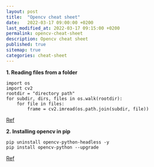 ```yaml
---
layout: post
title:  "Opencv cheat sheet"
date:   2022-03-17 09:00:00 +0200
last_modified_at: 2022-03-17 09:15:00 +0200
permalink: opencv-cheat-sheet
description: Opencv cheat sheet 
published: true
sitemap: true
categories: cheat-sheet
---
```


**1. Reading files from a folder**
```
import os
import cv2
rootdir = "directory path"
for subdir, dirs, files in os.walk(rootdir):
    for file in files:
        frame = cv2.imread(os.path.join(subdir, file)) 
```
[Ref](https://stackoverflow.com/a/59925514/9063971)

**2. Installing opencv in pip**
```
pip uninstall opencv-python-headless -y 
pip install opencv-python --upgrade
```
[Ref](https://stackoverflow.com/a/70700690/9063971)
